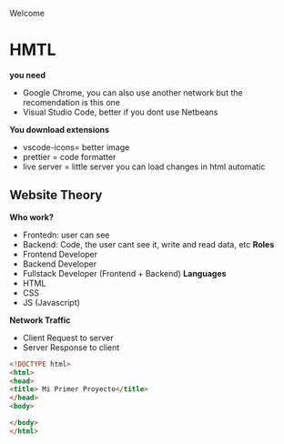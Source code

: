 Welcome
# HMTL
**you need**
- Google Chrome, you can also use another network but the recomendation is this one
- Visual Studio Code, better if you dont use Netbeans

**You download extensions**
- vscode-icons= better image
- prettier = code formatter
- live server = little server you can load changes in html automatic

## Website Theory
**Who work?**
- Frontedn: user can see
- Backend: Code, the user cant see it, write and read data, etc
**Roles**
- Frontend Developer
- Backend Developer
- Fullstack Developer (Frontend + Backend)
**Languages**
- HTML
- CSS
- JS (Javascript)

**Network Traffic**
- Client Request to server
- Server Response to client
```html
<!DOCTYPE html> 
<html>
<head>
<title> Mi Primer Proyecto</title>
</head>
<body>

</body>
</html> 
```